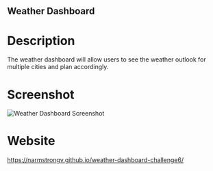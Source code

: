 ## Weather Dashboard

# Description
The weather dashboard will allow users to see the weather outlook for multiple cities and plan accordingly.

# Screenshot
![Weather Dashboard Screenshot](images/Weath_Dash.png)

# Website
https://narmstrongv.github.io/weather-dashboard-challenge6/
